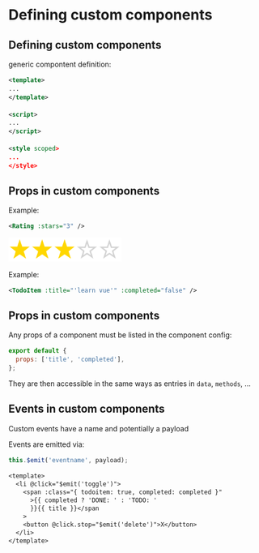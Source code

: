 # Defining custom components

## Defining custom components

generic compontent definition:

```xml
<template>
...
</template>

<script>
...
</script>

<style scoped>
...
</style>
```

## Props in custom components

Example:

```xml
<Rating :stars="3" />
```

<img src="assets/rating.png" type="image/png" style="width: 16em">

Example:

```xml
<TodoItem :title="'learn vue'" :completed="false" />
```

## Props in custom components

Any props of a component must be listed in the component config:

```js
export default {
  props: ['title', 'completed'],
};
```

They are then accessible in the same ways as entries in `data`, `methods`, ...

## Events in custom components

Custom events have a name and potentially a payload

Events are emitted via:

```js
this.$emit('eventname', payload);
```

```vue
<template>
  <li @click="$emit('toggle')">
    <span :class="{ todoitem: true, completed: completed }"
      >{{ completed ? 'DONE: ' : 'TODO: '
      }}{{ title }}</span
    >
    <button @click.stop="$emit('delete')">X</button>
  </li>
</template>
```
